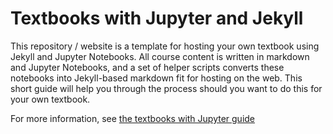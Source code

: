 # Textbooks with Jupyter and Jekyll

This repository / website is a template for hosting your own textbook using
Jekyll and Jupyter Notebooks. All course content is written in markdown and
Jupyter Notebooks, and a set of helper scripts converts these notebooks into
Jekyll-based markdown fit for hosting on the web. This short guide will
help you through the process should you want to do this for your own textbook.

For more information, see [the textbooks with Jupyter guide](_guide/)
